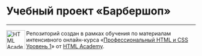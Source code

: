 ﻿# Учебный проект «Барбершоп»

---

<a href="https://htmlacademy.ru/intensive"><img align="left" width="50" height="50" alt="HTML Academy" src="https://up.htmlacademy.ru/static/img/intensive/htmlcss/logo-for-github.svg"></a>

Репозиторий создан в рамках обучения по материалам интенсивного онлайн-курса «[Профессиональный HTML и CSS Уровень 1](https://htmlacademy.ru/intensive)» от [HTML Academy](https://htmlacademy.ru).